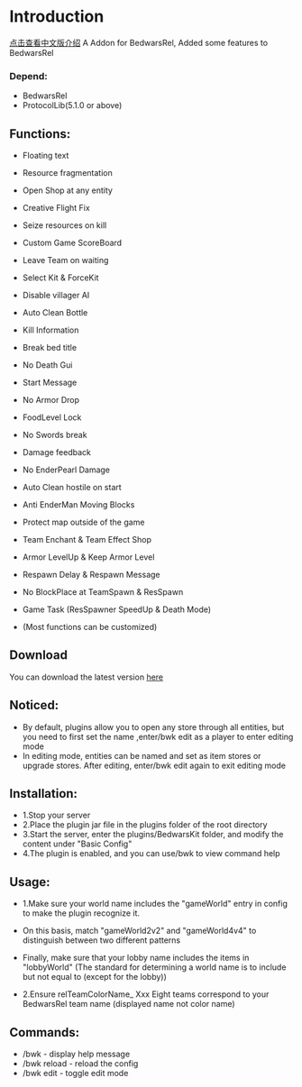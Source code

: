 # Introduction

[点击查看中文版介绍](README_zh.md)
A Addon for BedwarsRel, Added some features to BedwarsRel

### Depend: 
- BedwarsRel
- ProtocolLib(5.1.0 or above)

## Functions:
- Floating text
- Resource fragmentation
- Open Shop at any entity
- Creative Flight Fix
- Seize resources on kill
- Custom Game ScoreBoard
- Leave Team on waiting
- Select Kit & ForceKit
- Disable villager AI
- Auto Clean Bottle
- Kill Information
- Break bed title
- No Death Gui
- Start Message
- No Armor Drop
- FoodLevel Lock
- No Swords break
- Damage feedback
- No EnderPearl Damage
- Auto Clean hostile on start
- Anti EnderMan Moving Blocks
- Protect map outside of the game
- Team Enchant & Team Effect Shop
- Armor LevelUp & Keep Armor Level
- Respawn Delay & Respawn Message
- No BlockPlace at TeamSpawn & ResSpawn
- Game Task (ResSpawner SpeedUp & Death Mode)

- (Most functions can be customized)

## Download
You can download the latest version [here](https://www.spigotmc.org/resources/bedwarskit.105616/)

## Noticed:
- By default, plugins allow you to open any store through all entities, but you need to first set the name ,enter/bwk edit as a player to enter editing mode
- In editing mode, entities can be named and set as item stores or upgrade stores. After editing, enter/bwk edit again to exit editing mode

## Installation:
- 1.Stop your server
- 2.Place the plugin jar file in the plugins folder of the root directory
- 3.Start the server, enter the plugins/BedwarsKit folder, and modify the content under "Basic Config"
- 4.The plugin is enabled, and you can use/bwk to view command help

## Usage:
- 1.Make sure your world name includes the "gameWorld" entry in config to make the plugin recognize it.
- On this basis, match "gameWorld2v2" and "gameWorld4v4" to distinguish between two different patterns
- Finally, make sure that your lobby name includes the items in "lobbyWorld" (The standard for determining a world name is to include but not equal to (except for the lobby))

- 2.Ensure relTeamColorName_ Xxx Eight teams correspond to your BedwarsRel team name (displayed name not color name)

## Commands:
- /bwk - display help message
- /bwk reload - reload the config
- /bwk edit - toggle edit mode